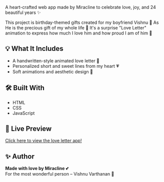
A heart-crafted web app made by Miracline to celebrate love, joy, and 24 beautiful years ✨

This project is birthday-themed gifts created for my boyfriend Vishnu 💖  As He is the precious gift of my whole life 🥰
It's a surprise "Love Letter" animation to express how much I love him and how proud I am of him 🥺

## 💡 What It Includes

- A handwritten-style animated love letter 💌
- Personalized short and sweet lines from my heart 💗
- Soft animations and aesthetic design 🌸

## 🛠️ Built With

- HTML
- CSS
- JavaScript

## 🚀 Live Preview

[Click here to view the love letter app!](https://secretmessage-jb80.onrender.com)


## ✨ Author

**Made with love by Miracline** 💕  
For the most wonderful person – Vishnu Varthanan 🥰

